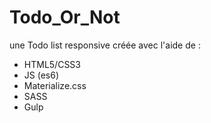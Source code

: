 # Todo_Or_Not

une Todo list responsive créée avec l'aide de :  

- HTML5/CSS3
- JS (es6)
- Materialize.css
- SASS 
- Gulp


